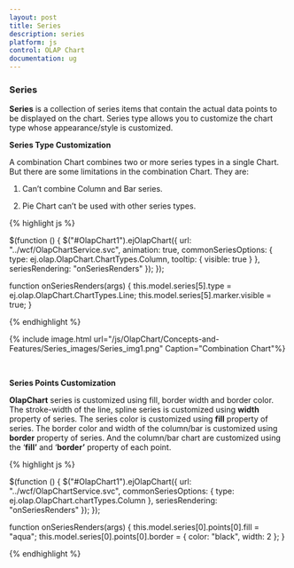 ```yaml
---
layout: post
title: Series
description: series
platform: js
control: OLAP Chart
documentation: ug
---
```


### Series

**Series** is a collection of series items that contain the actual data points to be displayed on the chart. Series type allows you to customize the chart type whose appearance/style is customized.

**Series Type Customization**

A combination Chart combines two or more series types in a single Chart. But there are some limitations in the combination Chart. They are:

   1. Can’t combine Column and Bar series.

   2. Pie Chart can’t be used with other series types.


{% highlight js %}

$(function () {
    $("#OlapChart1").ejOlapChart({
        url: "../wcf/OlapChartService.svc", animation: true, commonSeriesOptions: {
            type: ej.olap.OlapChart.ChartTypes.Column, tooltip: { visible: true }
        },
        seriesRendering: "onSeriesRenders"
    });
});

function onSeriesRenders(args) {
    this.model.series[5].type = ej.olap.OlapChart.ChartTypes.Line;
    this.model.series[5].marker.visible = true;
}


{% endhighlight %}


{% include image.html url="/js/OlapChart/Concepts-and-Features/Series_images/Series_img1.png" Caption="Combination Chart"%}

<br/>

**Series Points Customization**

**OlapChart** series is customized using fill, border width and border color. The stroke-width of the line, spline series is customized using **width** property of series.  The series color is customized using **fill** property of series. The border color and width of the column/bar is customized using **border** property of series. And the column/bar chart are customized using the ‘**fill’** and ‘**border’** property of each point.

{% highlight js %}
 
$(function () {
    $("#OlapChart1").ejOlapChart({
        url: "../wcf/OlapChartService.svc",
        commonSeriesOptions: { type: ej.olap.OlapChart.chartTypes.Column },
        seriesRendering: "onSeriesRenders"
    });
});

function onSeriesRenders(args) {
    this.model.series[0].points[0].fill = "aqua";
    this.model.series[0].points[0].border = { color: "black", width: 2 };
}


{% endhighlight %}



